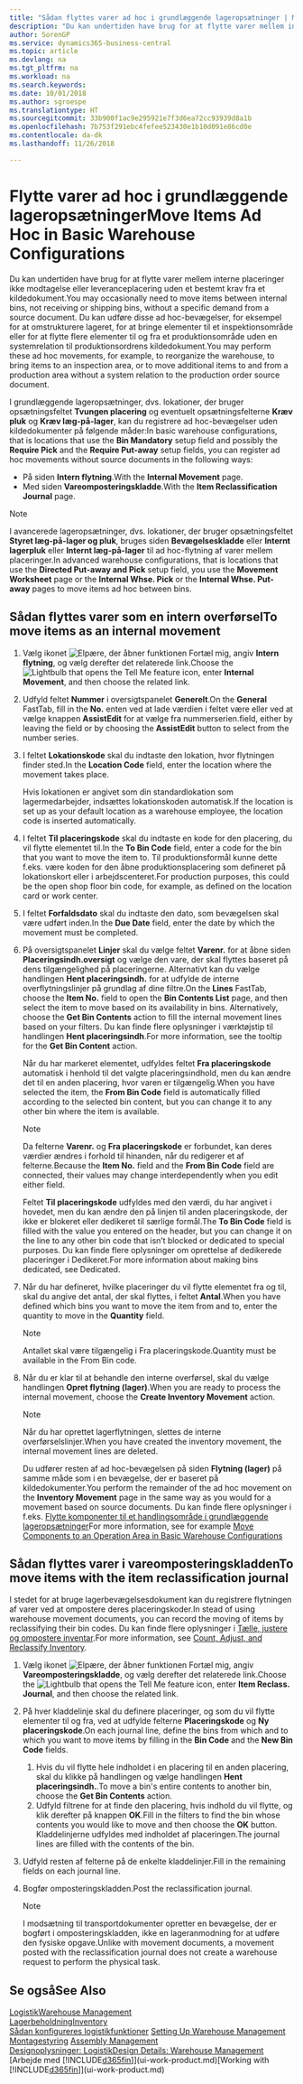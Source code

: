 ```yaml
---
title: "Sådan flyttes varer ad hoc i grundlæggende lageropsætninger | Microsoft Docs"
description: "Du kan undertiden have brug for at flytte varer mellem interne placeringer ikke modtagelse eller leveranceplacering uden et bestemt krav fra et kildedokument. Du kan udføre disse ad hoc-bevægelser, for eksempel for at omstrukturere lageret, for at bringe elementer til et inspektionsområde eller for at flytte flere elementer til og fra et produktionsområde uden en systemrelation til produktionsordrens kildedokument."
author: SorenGP
ms.service: dynamics365-business-central
ms.topic: article
ms.devlang: na
ms.tgt_pltfrm: na
ms.workload: na
ms.search.keywords: 
ms.date: 10/01/2018
ms.author: sgroespe
ms.translationtype: HT
ms.sourcegitcommit: 33b900f1ac9e295921e7f3d6ea72cc93939d8a1b
ms.openlocfilehash: 7b753f291ebc4fefee523430e1b10d091e86cd0e
ms.contentlocale: da-dk
ms.lasthandoff: 11/26/2018

---
```

# <a name="move-items-ad-hoc-in-basic-warehouse-configurations"></a><span data-ttu-id="d4235-104">Flytte varer ad hoc i grundlæggende lageropsætninger</span><span class="sxs-lookup"><span data-stu-id="d4235-104">Move Items Ad Hoc in Basic Warehouse Configurations</span></span>
<span data-ttu-id="d4235-105">Du kan undertiden have brug for at flytte varer mellem interne placeringer ikke modtagelse eller leveranceplacering uden et bestemt krav fra et kildedokument.</span><span class="sxs-lookup"><span data-stu-id="d4235-105">You may occasionally need to move items between internal bins, not receiving or shipping bins, without a specific demand from a source document.</span></span> <span data-ttu-id="d4235-106">Du kan udføre disse ad hoc-bevægelser, for eksempel for at omstrukturere lageret, for at bringe elementer til et inspektionsområde eller for at flytte flere elementer til og fra et produktionsområde uden en systemrelation til produktionsordrens kildedokument.</span><span class="sxs-lookup"><span data-stu-id="d4235-106">You may perform these ad hoc movements, for example, to reorganize the warehouse, to bring items to an inspection area, or to move additional items to and from a production area without a system relation to the production order source document.</span></span>  

<span data-ttu-id="d4235-107">I grundlæggende lageropsætninger, dvs. lokationer, der bruger opsætningsfeltet **Tvungen placering** og eventuelt opsætningsfelterne **Kræv pluk** og **Kræv læg-på-lager**, kan du registrere ad hoc-bevægelser uden kildedokumenter på følgende måder:</span><span class="sxs-lookup"><span data-stu-id="d4235-107">In basic warehouse configurations, that is locations that use the **Bin Mandatory** setup field and possibly the **Require Pick** and the **Require Put-away** setup fields, you can register ad hoc movements without source documents in the following ways:</span></span>  

- <span data-ttu-id="d4235-108">På siden **Intern flytning**.</span><span class="sxs-lookup"><span data-stu-id="d4235-108">With the **Internal Movement** page.</span></span>  
- <span data-ttu-id="d4235-109">Med siden **Vareomposteringskladde**.</span><span class="sxs-lookup"><span data-stu-id="d4235-109">With the **Item Reclassification Journal** page.</span></span>  

> [!NOTE]  
>  <span data-ttu-id="d4235-110">I avancerede lageropsætninger, dvs. lokationer, der bruger opsætningsfeltet **Styret læg-på-lager og pluk**, bruges siden **Bevægelseskladde** eller **Internt lagerpluk** eller **Internt læg-på-lager** til ad hoc-flytning af varer mellem placeringer.</span><span class="sxs-lookup"><span data-stu-id="d4235-110">In advanced warehouse configurations, that is locations that use the **Directed Put-away and Pick** setup field, you use the **Movement Worksheet** page or the **Internal Whse. Pick** or the **Internal Whse. Put-away** pages to move items ad hoc between bins.</span></span>  

## <a name="to-move-items-as-an-internal-movement"></a><span data-ttu-id="d4235-111">Sådan flyttes varer som en intern overførsel</span><span class="sxs-lookup"><span data-stu-id="d4235-111">To move items as an internal movement</span></span>  
1.  <span data-ttu-id="d4235-112">Vælg ikonet ![Elpære, der åbner funktionen Fortæl mig](media/ui-search/search_small.png "Fortæl mig, hvad du vil foretage dig"), angiv **Intern flytning**, og vælg derefter det relaterede link.</span><span class="sxs-lookup"><span data-stu-id="d4235-112">Choose the ![Lightbulb that opens the Tell Me feature](media/ui-search/search_small.png "Tell me what you want to do") icon, enter **Internal Movement**, and then choose the related link.</span></span>  
2.  <span data-ttu-id="d4235-113">Udfyld feltet **Nummer** i oversigtspanelet **Generelt**.</span><span class="sxs-lookup"><span data-stu-id="d4235-113">On the **General** FastTab, fill in the **No.**</span></span> <span data-ttu-id="d4235-114">enten ved at lade værdien i feltet være eller ved at vælge knappen **AssistEdit** for at vælge fra nummerserien.</span><span class="sxs-lookup"><span data-stu-id="d4235-114">field, either by leaving the field or by choosing the **AssistEdit** button to select from the number series.</span></span>  
3.  <span data-ttu-id="d4235-115">I feltet **Lokationskode** skal du indtaste den lokation, hvor flytningen finder sted.</span><span class="sxs-lookup"><span data-stu-id="d4235-115">In the **Location Code** field, enter the location where the movement takes place.</span></span>  

    <span data-ttu-id="d4235-116">Hvis lokationen er angivet som din standardlokation som lagermedarbejder, indsættes lokationskoden automatisk.</span><span class="sxs-lookup"><span data-stu-id="d4235-116">If the location is set up as your default location as a warehouse employee, the location code is inserted automatically.</span></span>  
4.  <span data-ttu-id="d4235-117">I feltet **Til placeringskode** skal du indtaste en kode for den placering, du vil flytte elementet til.</span><span class="sxs-lookup"><span data-stu-id="d4235-117">In the **To Bin Code** field, enter a code for the bin that you want to move the item to.</span></span> <span data-ttu-id="d4235-118">Til produktionsformål kunne dette f.eks. være koden for den åbne produktionsplacering som defineret på lokationskort eller i arbejdscenteret.</span><span class="sxs-lookup"><span data-stu-id="d4235-118">For production purposes, this could be the open shop floor bin code, for example, as defined on the location card or work center.</span></span>  
5.  <span data-ttu-id="d4235-119">I feltet **Forfaldsdato** skal du indtaste den dato, som bevægelsen skal være udført inden.</span><span class="sxs-lookup"><span data-stu-id="d4235-119">In the **Due Date** field, enter the date by which the movement must be completed.</span></span>  
6.  <span data-ttu-id="d4235-120">På oversigtspanelet **Linjer** skal du vælge feltet **Varenr.** for at åbne siden **Placeringsindh.oversigt** og vælge den vare, der skal flyttes baseret på dens tilgængelighed på placeringerne. Alternativt kan du vælge handlingen **Hent placeringsindh.** for at udfylde de interne overflytningslinjer på grundlag af dine filtre.</span><span class="sxs-lookup"><span data-stu-id="d4235-120">On the **Lines** FastTab, choose the **Item No.** field to open the **Bin Contents List** page, and then select the item to move based on its availability in bins. Alternatively, choose the **Get Bin Contents** action to fill the internal movement lines based on your filters.</span></span> <span data-ttu-id="d4235-121">Du kan finde flere oplysninger i værktøjstip til handlingen **Hent placeringsindh**.</span><span class="sxs-lookup"><span data-stu-id="d4235-121">For more information, see the tooltip for the **Get Bin Content** action.</span></span>   

    <span data-ttu-id="d4235-122">Når du har markeret elementet, udfyldes feltet **Fra placeringskode** automatisk i henhold til det valgte placeringsindhold, men du kan ændre det til en anden placering, hvor varen er tilgængelig.</span><span class="sxs-lookup"><span data-stu-id="d4235-122">When you have selected the item, the **From Bin Code** field is automatically filled according to the selected bin content, but you can change it to any other bin where the item is available.</span></span>  

    > [!NOTE]  
    >  <span data-ttu-id="d4235-123">Da felterne **Varenr.** og **Fra placeringskode** er forbundet, kan deres værdier ændres i forhold til hinanden, når du redigerer et af felterne.</span><span class="sxs-lookup"><span data-stu-id="d4235-123">Because the **Item No.** field and the **From Bin Code** field are connected, their values may change interdependently when you edit either field.</span></span>  

    <span data-ttu-id="d4235-124">Feltet **Til placeringskode** udfyldes med den værdi, du har angivet i hovedet, men du kan ændre den på linjen til anden placeringskode, der ikke er blokeret eller dedikeret til særlige formål.</span><span class="sxs-lookup"><span data-stu-id="d4235-124">The **To Bin Code** field is filled with the value you entered on the header, but you can change it on the line to any other bin code that isn’t blocked or dedicated to special purposes.</span></span> <span data-ttu-id="d4235-125">Du kan finde flere oplysninger om oprettelse af dedikerede placeringer i Dedikeret.</span><span class="sxs-lookup"><span data-stu-id="d4235-125">For more information about making bins dedicated, see Dedicated.</span></span>  
7.  <span data-ttu-id="d4235-126">Når du har defineret, hvilke placeringer du vil flytte elementet fra og til, skal du angive det antal, der skal flyttes, i feltet **Antal**.</span><span class="sxs-lookup"><span data-stu-id="d4235-126">When you have defined which bins you want to move the item from and to, enter the quantity to move in the **Quantity** field.</span></span>  

    > [!NOTE]  
    >  <span data-ttu-id="d4235-127">Antallet skal være tilgængelig i Fra placeringskode.</span><span class="sxs-lookup"><span data-stu-id="d4235-127">Quantity must be available in the From Bin code.</span></span>  

8.  <span data-ttu-id="d4235-128">Når du er klar til at behandle den interne overførsel, skal du vælge handlingen **Opret flytning (lager)**.</span><span class="sxs-lookup"><span data-stu-id="d4235-128">When you are ready to process the internal movement, choose the **Create Inventory Movement** action.</span></span>  

    > [!NOTE]  
    >  <span data-ttu-id="d4235-129">Når du har oprettet lagerflytningen, slettes de interne overførselslinjer.</span><span class="sxs-lookup"><span data-stu-id="d4235-129">When you have created the inventory movement, the internal movement lines are deleted.</span></span>  

    <span data-ttu-id="d4235-130">Du udfører resten af ad hoc-bevægelsen på siden **Flytning (lager)** på samme måde som i en bevægelse, der er baseret på kildedokumenter.</span><span class="sxs-lookup"><span data-stu-id="d4235-130">You perform the remainder of the ad hoc movement on the **Inventory Movement** page in the same way as you would for a movement based on source documents.</span></span> <span data-ttu-id="d4235-131">Du kan finde flere oplysninger i f.eks. [Flytte komponenter til et handlingsområde i grundlæggende lageropsætninger](warehouse-how-to-move-components-to-an-operation-area-in-basic-warehousing.md)</span><span class="sxs-lookup"><span data-stu-id="d4235-131">For more information, see for example [Move Components to an Operation Area in Basic Warehouse Configurations](warehouse-how-to-move-components-to-an-operation-area-in-basic-warehousing.md)</span></span>  

## <a name="to-move-items-with-the-item-reclassification-journal"></a><span data-ttu-id="d4235-132">Sådan flyttes varer i vareomposteringskladden</span><span class="sxs-lookup"><span data-stu-id="d4235-132">To move items with the item reclassification journal</span></span>
<span data-ttu-id="d4235-133">I stedet for at bruge lagerbevægelsesdokument kan du registrere flytningen af varer ved at ompostere deres placeringskoder.</span><span class="sxs-lookup"><span data-stu-id="d4235-133">In stead of using warehouse movement documents, you can record the moving of items by reclassifying their bin codes.</span></span> <span data-ttu-id="d4235-134">Du kan finde flere oplysninger i [Tælle, justere og ompostere inventar](inventory-how-count-adjust-reclassify.md).</span><span class="sxs-lookup"><span data-stu-id="d4235-134">For more information, see [Count, Adjust, and Reclassify Inventory](inventory-how-count-adjust-reclassify.md).</span></span>   
1.  <span data-ttu-id="d4235-135">Vælg ikonet ![Elpære, der åbner funktionen Fortæl mig](media/ui-search/search_small.png "Fortæl mig, hvad du vil foretage dig"), angiv **Vareomposteringskladde**, og vælg derefter det relaterede link.</span><span class="sxs-lookup"><span data-stu-id="d4235-135">Choose the ![Lightbulb that opens the Tell Me feature](media/ui-search/search_small.png "Tell me what you want to do") icon, enter **Item Reclass. Journal**, and then choose the related link.</span></span>  
2.  <span data-ttu-id="d4235-136">På hver kladdelinje skal du definere placeringer, og som du vil flytte elementer til og fra, ved at udfylde felterne **Placeringskode** og **Ny placeringskode**.</span><span class="sxs-lookup"><span data-stu-id="d4235-136">On each journal line, define the bins from which and to which you want to move items by filling in the **Bin Code** and the **New Bin Code** fields.</span></span>  

    1.  <span data-ttu-id="d4235-137">Hvis du vil flytte hele indholdet i en placering til en anden placering, skal du klikke på handlingen og vælge handlingen **Hent placeringsindh.**.</span><span class="sxs-lookup"><span data-stu-id="d4235-137">To move a bin's entire contents to another bin, choose the **Get Bin Contents** action.</span></span>  
    2.  <span data-ttu-id="d4235-138">Udfyld filtrene for at finde den placering, hvis indhold du vil flytte, og klik derefter på knappen **OK**.</span><span class="sxs-lookup"><span data-stu-id="d4235-138">Fill in the filters to find the bin whose contents you would like to move and then choose the **OK** button.</span></span> <span data-ttu-id="d4235-139">Kladdelinjerne udfyldes med indholdet af placeringen.</span><span class="sxs-lookup"><span data-stu-id="d4235-139">The journal lines are filled with the contents of the bin.</span></span>  
3.  <span data-ttu-id="d4235-140">Udfyld resten af felterne på de enkelte kladdelinjer.</span><span class="sxs-lookup"><span data-stu-id="d4235-140">Fill in the remaining fields on each journal line.</span></span>   
4.  <span data-ttu-id="d4235-141">Bogfør omposteringskladden.</span><span class="sxs-lookup"><span data-stu-id="d4235-141">Post the reclassification journal.</span></span>  

    > [!NOTE]  
    >  <span data-ttu-id="d4235-142">I modsætning til transportdokumenter opretter en bevægelse, der er bogført i omposteringskladden, ikke en lageranmodning for at udføre den fysiske opgave.</span><span class="sxs-lookup"><span data-stu-id="d4235-142">Unlike with movement documents, a movement posted with the reclassification journal does not create a warehouse request to perform the physical task.</span></span>  

## <a name="see-also"></a><span data-ttu-id="d4235-143">Se også</span><span class="sxs-lookup"><span data-stu-id="d4235-143">See Also</span></span>  
[<span data-ttu-id="d4235-144">Logistik</span><span class="sxs-lookup"><span data-stu-id="d4235-144">Warehouse Management</span></span>](warehouse-manage-warehouse.md)  
[<span data-ttu-id="d4235-145">Lagerbeholdning</span><span class="sxs-lookup"><span data-stu-id="d4235-145">Inventory</span></span>](inventory-manage-inventory.md)  
<span data-ttu-id="d4235-146">[Sådan konfigureres logistikfunktioner](warehouse-setup-warehouse.md)   </span><span class="sxs-lookup"><span data-stu-id="d4235-146">[Setting Up Warehouse Management](warehouse-setup-warehouse.md)   </span></span>  
<span data-ttu-id="d4235-147">[Montagestyring](assembly-assemble-items.md)  </span><span class="sxs-lookup"><span data-stu-id="d4235-147">[Assembly Management](assembly-assemble-items.md)  </span></span>  
[<span data-ttu-id="d4235-148">Designoplysninger: Logistik</span><span class="sxs-lookup"><span data-stu-id="d4235-148">Design Details: Warehouse Management</span></span>](design-details-warehouse-management.md)  
<span data-ttu-id="d4235-149">[Arbejde med [!INCLUDE[d365fin](includes/d365fin_md.md)]](ui-work-product.md)</span><span class="sxs-lookup"><span data-stu-id="d4235-149">[Working with [!INCLUDE[d365fin](includes/d365fin_md.md)]](ui-work-product.md)</span></span>

